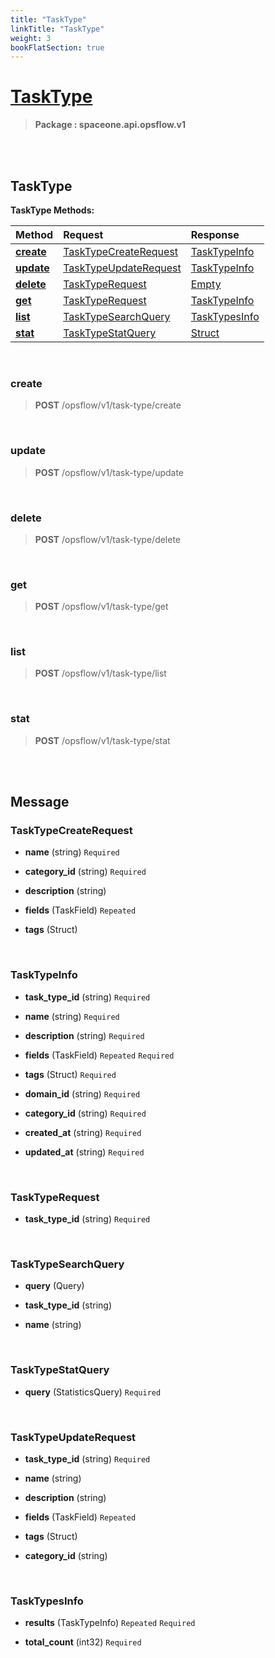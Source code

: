 ```yaml
---
title: "TaskType"
linkTitle: "TaskType"
weight: 3
bookFlatSection: true
---
```

# [TaskType](#TaskType)



>  **Package : spaceone.api.opsflow.v1**

<br>
<br>

## TaskType





**TaskType Methods:**


| Method | Request | Response |
| :----- | :-------- | :-------- |
| [**create**](./TaskType#create) | [TaskTypeCreateRequest](TaskType#tasktypecreaterequest) | [TaskTypeInfo](TaskType#tasktypeinfo) |
| [**update**](./TaskType#update) | [TaskTypeUpdateRequest](TaskType#tasktypeupdaterequest) | [TaskTypeInfo](TaskType#tasktypeinfo) |
| [**delete**](./TaskType#delete) | [TaskTypeRequest](TaskType#tasktyperequest) | [Empty](TaskType#empty) |
| [**get**](./TaskType#get) | [TaskTypeRequest](TaskType#tasktyperequest) | [TaskTypeInfo](TaskType#tasktypeinfo) |
| [**list**](./TaskType#list) | [TaskTypeSearchQuery](TaskType#tasktypesearchquery) | [TaskTypesInfo](TaskType#tasktypesinfo) |
| [**stat**](./TaskType#stat) | [TaskTypeStatQuery](TaskType#tasktypestatquery) | [Struct](TaskType#struct) |



    
<br>

### create





> **POST** /opsflow/v1/task-type/create
>






    
<br>

### update





> **POST** /opsflow/v1/task-type/update
>






    
<br>

### delete





> **POST** /opsflow/v1/task-type/delete
>






    
<br>

### get





> **POST** /opsflow/v1/task-type/get
>






    
<br>

### list





> **POST** /opsflow/v1/task-type/list
>






    
<br>

### stat





> **POST** /opsflow/v1/task-type/stat
>






    


<br>
<br>

## Message



### TaskTypeCreateRequest
* **name** (string)   `Required` 

    
* **category_id** (string)   `Required` 

    
* **description** (string)  

    
* **fields** (TaskField)  `Repeated`   

    
* **tags** (Struct)  

    <br>

### TaskTypeInfo
* **task_type_id** (string)   `Required` 

    
* **name** (string)   `Required` 

    
* **description** (string)   `Required` 

    
* **fields** (TaskField)  `Repeated`    `Required` 

    
* **tags** (Struct)   `Required` 

    
* **domain_id** (string)   `Required` 

    
* **category_id** (string)   `Required` 

    
* **created_at** (string)   `Required` 

    
* **updated_at** (string)   `Required` 

    <br>

### TaskTypeRequest
* **task_type_id** (string)   `Required` 

    <br>

### TaskTypeSearchQuery
* **query** (Query)  

    
* **task_type_id** (string)  

    
* **name** (string)  

    <br>

### TaskTypeStatQuery
* **query** (StatisticsQuery)   `Required` 

    <br>

### TaskTypeUpdateRequest
* **task_type_id** (string)   `Required` 

    
* **name** (string)  

    
* **description** (string)  

    
* **fields** (TaskField)  `Repeated`   

    
* **tags** (Struct)  

    
* **category_id** (string)  

    <br>

### TaskTypesInfo
* **results** (TaskTypeInfo)  `Repeated`    `Required` 

    
* **total_count** (int32)   `Required` 

    <br>
